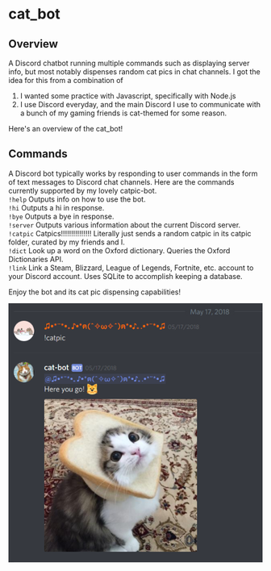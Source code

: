 # cat_bot
## Overview
A Discord chatbot running multiple commands such as displaying server info, but most notably dispenses random cat pics in chat channels.
I got the idea for this from a combination of 
1. I wanted some practice with Javascript, specifically with Node.js
2. I use Discord everyday, and the main Discord I use to communicate with a bunch of my gaming friends is cat-themed for some reason.

Here's an overview of the cat_bot!

## Commands
A Discord bot typically works by responding to user commands in the form of text messages to Discord chat channels. Here are the
commands currently supported by my lovely catpic-bot.  
`!help` Outputs info on how to use the bot.  
`!hi` Outputs a hi in response.  
`!bye` Outputs a bye in response.  
`!server` Outputs various information about the current Discord server.  
`!catpic` Catpics!!!!!!!!!!!!!!! Literally just sends a random catpic in its catpic folder, curated by my friends and I.  
`!dict` Look up a word on the Oxford dictionary. Queries the Oxford Dictionaries API.  
`!link` Link a Steam, Blizzard, League of Legends, Fortnite, etc. account to your Discord account. Uses SQLite to accomplish keeping a database. 

Enjoy the bot and its cat pic dispensing capabilities!

![alt text][logo]

[logo]: https://raw.githubusercontent.com/chrisvthai/cat_bot/master/example.PNG "Cats!"
